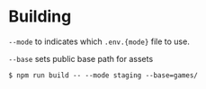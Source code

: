 # Building

`--mode` to indicates which `.env.{mode}` file to use.

`--base` sets public base path for assets

```
$ npm run build -- --mode staging --base=games/
```
